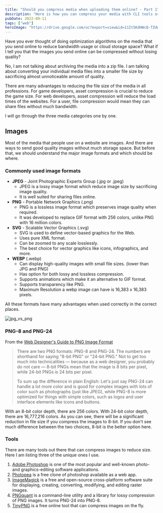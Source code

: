 ```yaml
---
title: "Should you compress media when uploading them online? - Part 1"
description: "Here is how you can compress your media with CLI tools or websites."
pubDate: 2022-09-11
tags: ["web"]
heroImage: "https://drive.google.com/uc?export=view&id=11It5KdHWcQ-TZdwvxeZLAX3Nai9rQyqV"
---
```

Have you ever thought of doing optimization algorithms on the media that you 
send online to reduce bandwidth usage or cloud storage space? What if I tell you 
that the images you send online can be compressed without losing quality?

No, I am not talking about archiving the media into a zip file. I am talking about 
converting your individual media files into a smaller file size by sacrificing 
almost unnoticeable amount of quality.

There are many advantages to reducing the file size of the media in all 
professions. For game developers, asset compression is crucial to reduce the 
game size. For web developers, asset compression will reduce the load times of 
the websites. For a  user, file compression would mean they can share files 
without much bandwidth.

I will go through the three media categories one by one.

## Images
Most of the media that people use on a website are images. And there are ways 
to send good quality images without much storage space. But before that, we 
should understand the major image formats and which should be where.

### Commonly used image formats
- **JPEG** - Joint Photographic Experts Group (.jpg or .jpeg) 
    - JPEG is a lossy image format which reduce image size by 
    sacrificing image quality.
    - It is well suited for sharing files online.
- **PNG** - Portable Network Graphics (.png)
    - PNG is a lossless image format which preserves image quality when required.
    - It was developed to replace GIF format with 256 colors, unlike PNG with 
    16 million colors.
- **SVG** - Scalable Vector Graphics (.svg)
    - SVG is used to define vector-based graphics for the Web.
    - Uses pure XML format.
    - Can be zoomed to any scale losslessly.
    - The best choice for vector graphics like icons, infographics, and more.
- **WEBP** (.webp)
    - Can display high-quality images with small file sizes. (lower than JPG 
    and PNG)
    - Has option for both lossy and lossless compression.
    - Supports animations which make it an alternative to GIF format.
    - Supports transparency like PNG.
    - Maximum Resolution a webp image can have is 16,383 x 16,383 pixels.

All these formats have many advantages when used correctly in the correct places. 

![jpg_vs_png](https://drive.google.com/uc?export=view&id=1etIMVQ5xek3BFVBA-wOiGdTV0hcjuwRz)

### PNG-8 and PNG-24
From the [Web Designer's Guide to PNG Image Format](https://www.webfx.com/blog/web-design/web-designers-guide-to-png-image-format/)
> There are two PNG formats: PNG-8 and PNG-24. The numbers are shorthand for 
saying "8-bit PNG" or "24-bit PNG." Not to get too much into technicalities — 
because as a web designer, you probably do not care — 8-bit PNGs mean that the 
image is 8 bits per pixel, while 24-bit PNGs is 24 bits per pixel.
>
> To sum up the difference in plain English: Let's just say PNG-24 can handle a 
lot more color and is good for complex images with lots of color such as 
photographs (just like JPEG), while PNG-8 is more optimized for things with 
simple colors, such as logos and user interface elements like icons and buttons.

With an 8-bit color depth, there are 256 colors. With 24-bit color depth, there 
are 16,777,216 colors. As you can see, there will be a significant reduction in 
file size if you compress the images to 8-bit. If you don't see much difference 
between the two choices, 8-bit is the better option here.

### Tools
There are many tools out there that can compress images to reduce size. Here I 
am listing three of the unique ones I use.
1. [Adobe Photoshop](https://www.photoshop.com/) is one of the most popular and 
well-known photo- and graphics-editing software applications.
2. [Photopea](https://www.photopea.com/) is a free clone of photoshop available
as a web app.
3. [ImageMagick](https://imagemagick.org/) is a free and open-source cross-platform 
software suite for displaying, creating, converting, modifying, and editing 
raster images.
4. [PNGquant](https://pngquant.org/) is a command-line utility and a library for 
lossy compression of PNG images. It turns PNG-24 into PNG-8.
5. [TinyPNG](https://tinypng.com/) is a free online tool that can compress images 
on the fly.
